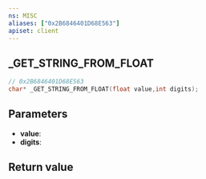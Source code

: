 ```yaml
---
ns: MISC
aliases: ["0x2B6846401D68E563"]
apiset: client
---
```

## _GET_STRING_FROM_FLOAT

```c
// 0x2B6846401D68E563
char* _GET_STRING_FROM_FLOAT(float value,int digits);
```


## Parameters
* **value**:
* **digits**:

## Return value